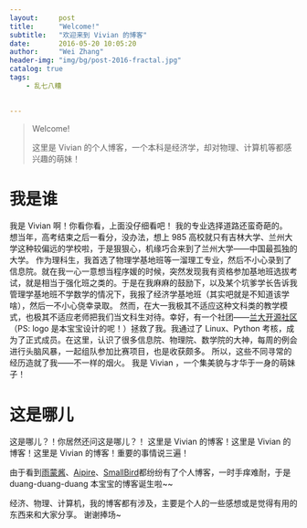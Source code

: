 ```yaml
---
layout:     post
title:      "Welcome!"
subtitle:   "欢迎来到 Vivian 的博客"
date:       2016-05-20 10:05:20
author:     "Wei Zhang"
header-img: "img/bg/post-2016-fractal.jpg"
catalog: true
tags:
    - 乱七八糟
   

---
```


>Welcome!
>
>这里是 Vivian 的个人博客，一个本科是经济学，却对物理、计算机等都感兴趣的萌妹！


# 我是谁

我是 Vivian 啊！你看你看，上面没仔细看吧！
我的专业选择道路还蛮奇葩的。
想当年，高考结束之后一看分，没办法，想上 985 高校就只有吉林大学、兰州大学这种较偏远的学校啦，于是狠狠心，机缘巧合来到了兰州大学——中国最孤独的大学。
作为理科生，我首选了物理学基地班等一溜理工专业，然后不小心录到了信息院。就在我一心一意想当程序媛的时候，突然发现我有资格参加基地班选拔考试，就是相当于强化班之类的。于是在我麻麻的鼓励下，以及某个坑爹学长告诉我管理学基地班不学数学的情况下，我报了经济学基地班（其实吧就是不知道该学啥），然后一不小心侥幸录取。
然而，在大一我极其不适应这种文科类的教学模式，也极其不适应老师把我们当文科生对待。幸好，有一个社团——[兰大开源社区](http://oss.lzu.edu.cn)（PS: logo 是本宝宝设计的呢！）拯救了我。我通过了 Linux、Python 考核，成为了正式成员。在这里，认识了很多信息院、物理院、数学院的大神，每周的例会进行头脑风暴，一起组队参加比赛项目，也是收获颇多。
所以，这些不同寻常的经历造就了我——不一样的烟火。
我是 Vivian ，一个集美貌与才华于一身的萌妹子！



# 这是哪儿

这是哪儿？！你居然还问这是哪儿？！
这里是 Vivian 的博客！这里是 Vivian 的博客！这里是 Vivian 的博客！重要的事情说三遍！

由于看到[雨蒙酱](http://blog.yumengxu.com)、[Aipire](http://pjw.io)、[SmallBird](http://smallbird.net)都纷纷有了个人博客，一时手痒难耐，于是 duang-duang-duang 本宝宝的博客诞生啦~~

经济、物理、计算机，我的博客都有涉及，主要是个人的一些感想或是觉得有用的东西来和大家分享。
谢谢捧场~
